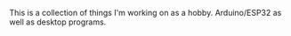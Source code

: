 This is a collection of things I'm working on as a hobby.  Arduino/ESP32 as well as desktop programs.
